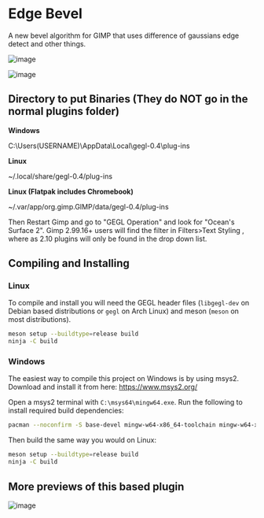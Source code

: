 # Edge Bevel

A new bevel algorithm for GIMP that uses difference of gaussians edge detect and other things.

![image](https://github.com/user-attachments/assets/880ffc7b-c159-49e1-9a2b-180000e584ce)

![image](https://github.com/user-attachments/assets/9d25c6d2-56cc-4f58-9efa-66cd99f67460)



## Directory to put Binaries (They do NOT go in the normal plugins folder)

**Windows**

 C:\Users\(USERNAME)\AppData\Local\gegl-0.4\plug-ins

 **Linux**

~/.local/share/gegl-0.4/plug-ins

 **Linux (Flatpak includes Chromebook)**

~/.var/app/org.gimp.GIMP/data/gegl-0.4/plug-ins

Then Restart Gimp and go to "GEGL Operation" and look for "Ocean's Surface 2". Gimp 2.99.16+ users will find the filter in Filters>Text Styling , where as 2.10 plugins will only be found in the drop down list.


## Compiling and Installing

### Linux

To compile and install you will need the GEGL header files (`libgegl-dev` on
Debian based distributions or `gegl` on Arch Linux) and meson (`meson` on
most distributions).

```bash
meson setup --buildtype=release build
ninja -C build

```

### Windows

The easiest way to compile this project on Windows is by using msys2.  Download
and install it from here: https://www.msys2.org/

Open a msys2 terminal with `C:\msys64\mingw64.exe`.  Run the following to
install required build dependencies:

```bash
pacman --noconfirm -S base-devel mingw-w64-x86_64-toolchain mingw-w64-x86_64-meson mingw-w64-x86_64-gegl
```

Then build the same way you would on Linux:

```bash
meson setup --buildtype=release build
ninja -C build
```

  
  ## More previews of this based plugin
  
![image](https://github.com/user-attachments/assets/34207e19-dfd4-4280-89e9-326c322ca39f)

